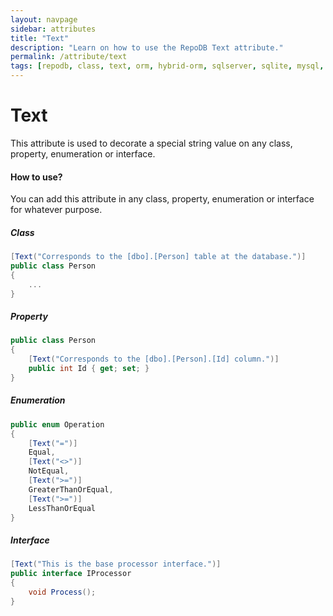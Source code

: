```yaml
---
layout: navpage
sidebar: attributes
title: "Text"
description: "Learn on how to use the RepoDB Text attribute."
permalink: /attribute/text
tags: [repodb, class, text, orm, hybrid-orm, sqlserver, sqlite, mysql, postgresql]
---
```


# Text

This attribute is used to decorate a special string value on any class, property, enumeration or interface.

#### How to use?

You can add this attribute in any class, property, enumeration or interface for whatever purpose.

##### Class

```csharp
[Text("Corresponds to the [dbo].[Person] table at the database.")]
public class Person
{
    ...
}
```

##### Property

```csharp
public class Person
{
    [Text("Corresponds to the [dbo].[Person].[Id] column.")]
    public int Id { get; set; }
}
```

##### Enumeration

```csharp
public enum Operation
{
    [Text("=")]
    Equal,
    [Text("<>")]
    NotEqual,
    [Text(">=")]
    GreaterThanOrEqual,
    [Text(">=")]
    LessThanOrEqual
}
```

##### Interface

```csharp
[Text("This is the base processor interface.")]
public interface IProcessor
{
    void Process();
}
```
